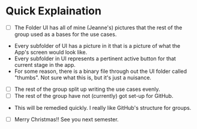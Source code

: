 # Quick Explaination
- [ ] The Folder UI has all of mine (Jeanne's) pictures that the rest of the group used as a bases for the use cases.
- Every subfolder of UI has a picture in it that is a picture of what the App's screen would look like.
- Every subfolder in UI represents a pertinent active button for that current stage in the app.
- For some reason, there is a binary file through out the UI folder called "thumbs".  Not sure what this is, but it's just a nuisance. 
- [ ] The rest of the group split up writing the use cases evenly.  
- [ ] The rest of the group have not (currently) got set-up for GitHub.  
- This will be remedied quickly. I really like GitHub's structure for groups.
- [ ] Merry Christmas!! See you next semester.
